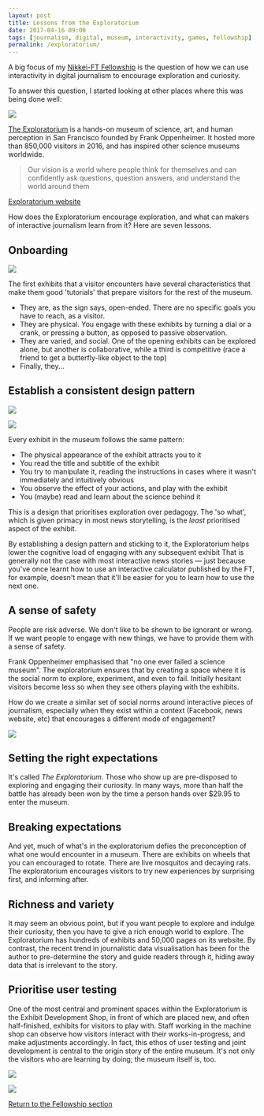 ```yaml
---
layout: post
title: Lessons from the Exploratorium
date: 2017-04-16 09:00
tags: [journalism, digital, museum, interactivity, games, fellowship]
permalink: /exploratorium/
---
```

A big focus of my [Nikkei-FT Fellowship](/fellowship/) is the question of how we can use interactivity in digital journalism to encourage exploration and curiosity.

To answer this question, I started looking at other places where this was being done well:

![](/images/exploratorium_outside.jpg)

[The Exploratorium](https://www.exploratorium.edu/) is a hands-on museum of science, art, and human perception in San Francisco founded by Frank Oppenheimer. It hosted more than 850,000 visitors in 2016, and has inspired other science museums worldwide.

> Our vision is a world where people think for themselves and can confidently ask questions, question answers, and understand the world around them

<div class="quote-attrib"><a href="https://www.exploratorium.edu/about-us" target="_blank">Exploratorium website</a></div>

How does the Exploratorium encourage exploration, and what can makers of interactive journalism learn from it? Here are seven lessons.

## Onboarding

![](/images/exploratorium_start.jpg)

The first exhibits that a visitor encounters have several characteristics that make them good 'tutorials' that prepare visitors for the rest of the museum. 

- They are, as the sign says, open-ended. There are no specific goals you have to reach, as a visitor.
- They are physical. You engage with these exhibits by turning a dial or a crank, or pressing a button, as opposed to passive observation.
- They are varied, and social. One of the opening exhibits can be explored alone, but another is collaborative, while a third is competitive (race a friend to get a butterfly-like object to the top)
- Finally, they...

## Establish a consistent design pattern

![](/images/exploratorium_pattern0.jpg)

![](/images/exploratorium_pattern1.jpg)

Every exhibit in the museum follows the same pattern:

- The physical appearance of the exhibit attracts you to it
- You read the title and subtitle of the exhibit
- You try to manipulate it, reading the instructions in cases where it wasn't immediately and intuitively obvious
- You observe the effect of your actions, and play with the exhibit
- You (maybe) read and learn about the science behind it

This is a design that prioritises exploration over pedagogy. The 'so what', which is given primacy in most news storytelling, is the *least* prioritised aspect of the exhibit. 

By establishing a design pattern and sticking to it, the Exploratorium helps lower the cognitive load of engaging with any subsequent exhibit That is generally not the case with most interactive news stories &mdash; just because you've once learnt how to use an interactive calculator published by the FT, for example, doesn't mean that it'll be easier for you to learn how to use the next one.

## A sense of safety

People are risk adverse. We don't like to be shown to be ignorant or wrong. If we want people to engage with new things, we have to provide them with a sense of safety.

Frank Oppenheimer emphasised that "no one ever failed a science museum". The exploratorium ensures that by creating a space where it is the social norm to explore, experiment, and even to fail. Initially hesitant visitors become less so when they see others playing with the exhibits. 

How do we create a similar set of social norms around interactive pieces of journalism, especially when they exist within a context (Facebook, news website, etc) that encourages a different mode of engagement?

![](/images/exploratorium_safety.jpg)

## Setting the right expectations

It's called *The Exploratorium*. Those who show up are pre-disposed to exploring and engaging their curiosity. In many ways, more than half the battle has already been won by the time a person hands over $29.95 to enter the museum.

## Breaking expectations

And yet, much of what's in the exploratorium defies the preconception of what one would encounter in a museum. There are exhibits on wheels that you can encouraged to rotate. There are live mosquitos and decaying rats. The exploratorium encourages visitors to try new experiences by surprising first, and informing after.

## Richness and variety

It may seem an obvious point, but if you want people to explore and indulge their curiosity, then you have to give a rich enough world to explore. The Exploratorium has hundreds of exhibits and 50,000 pages on its website. By contrast, the recent trend in journalistic data visualisation has been for the author to pre-determine the story and guide readers through it, hiding away data that is irrelevant to the story.

## Prioritise user testing

One of the most central and prominent spaces within the Exploratorium is the Exhibit Development Shop, in front of which are placed new, and often half-finished, exhibits for visitors to play with. Staff working in the machine shop can observe how visitors interact with their works-in-progress, and make adjustments accordingly. In fact, this ethos of user testing and joint development is central to the origin story of the entire museum. It's not only the visitors who are learning by doing; the museum itself is, too.

![](/images/exploratorium_machine.jpg)

![](/images/exploratorium_origin.jpg)

<p><a href="/fellowship/">Return to the Fellowship section</a></p>